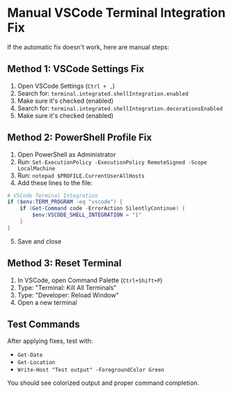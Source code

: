 # Manual VSCode Terminal Integration Fix

If the automatic fix doesn't work, here are manual steps:

## Method 1: VSCode Settings Fix
1. Open VSCode Settings (`Ctrl + ,`)
2. Search for: `terminal.integrated.shellIntegration.enabled`
3. Make sure it's checked (enabled)
4. Search for: `terminal.integrated.shellIntegration.decorationsEnabled`  
5. Make sure it's checked (enabled)

## Method 2: PowerShell Profile Fix
1. Open PowerShell as Administrator
2. Run: `Set-ExecutionPolicy -ExecutionPolicy RemoteSigned -Scope LocalMachine`
3. Run: `notepad $PROFILE.CurrentUserAllHosts`
4. Add these lines to the file:
```powershell
# VSCode Terminal Integration
if ($env:TERM_PROGRAM -eq "vscode") {
    if (Get-Command code -ErrorAction SilentlyContinue) {
        $env:VSCODE_SHELL_INTEGRATION = "1"
    }
}
```
5. Save and close

## Method 3: Reset Terminal
1. In VSCode, open Command Palette (`Ctrl+Shift+P`)
2. Type: "Terminal: Kill All Terminals"
3. Type: "Developer: Reload Window"
4. Open a new terminal

## Test Commands
After applying fixes, test with:
- `Get-Date`
- `Get-Location` 
- `Write-Host "Test output" -ForegroundColor Green`

You should see colorized output and proper command completion.